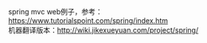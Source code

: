 spring mvc web例子，参考：https://www.tutorialspoint.com/spring/index.htm  
机器翻译版本：http://wiki.jikexueyuan.com/project/spring/
